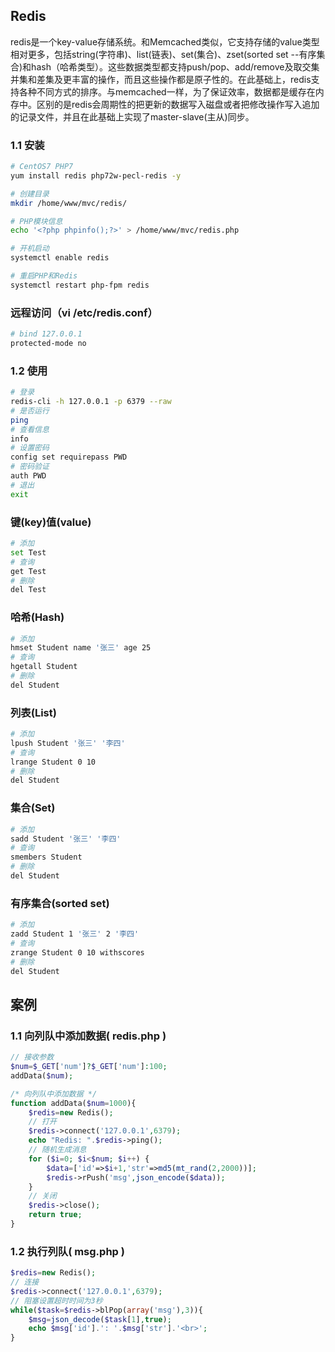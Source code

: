 ## Redis
redis是一个key-value存储系统。和Memcached类似，它支持存储的value类型相对更多，包括string(字符串)、list(链表)、set(集合)、zset(sorted set --有序集合)和hash（哈希类型）。这些数据类型都支持push/pop、add/remove及取交集并集和差集及更丰富的操作，而且这些操作都是原子性的。在此基础上，redis支持各种不同方式的排序。与memcached一样，为了保证效率，数据都是缓存在内存中。区别的是redis会周期性的把更新的数据写入磁盘或者把修改操作写入追加的记录文件，并且在此基础上实现了master-slave(主从)同步。

### 1.1 安装
```bash
# CentOS7 PHP7
yum install redis php72w-pecl-redis -y

# 创建目录
mkdir /home/www/mvc/redis/

# PHP模块信息
echo '<?php phpinfo();?>' > /home/www/mvc/redis.php

# 开机启动
systemctl enable redis

# 重启PHP和Redis
systemctl restart php-fpm redis
```

### 远程访问（vi /etc/redis.conf）
```bash
# bind 127.0.0.1
protected-mode no
```

### 1.2 使用
```bash
# 登录
redis-cli -h 127.0.0.1 -p 6379 --raw
# 是否运行
ping
# 查看信息
info
# 设置密码
config set requirepass PWD
# 密码验证
auth PWD
# 退出
exit
```

### 键(key)值(value)
```bash
# 添加
set Test
# 查询
get Test
# 删除
del Test
```

### 哈希(Hash)
```bash
# 添加
hmset Student name '张三' age 25
# 查询
hgetall Student
# 删除
del Student
```

### 列表(List)
```bash
# 添加
lpush Student '张三' '李四'
# 查询
lrange Student 0 10
# 删除
del Student
```

### 集合(Set)
```bash
# 添加
sadd Student '张三' '李四'
# 查询
smembers Student
# 删除
del Student
```

### 有序集合(sorted set)
```bash
# 添加
zadd Student 1 '张三' 2 '李四'
# 查询
zrange Student 0 10 withscores
# 删除
del Student
```

## 案例

### 1.1 向列队中添加数据( redis.php )
```php
// 接收参数
$num=$_GET['num']?$_GET['num']:100;
addData($num);

/* 向列队中添加数据 */
function addData($num=1000){
    $redis=new Redis();
    // 打开
    $redis->connect('127.0.0.1',6379);
    echo "Redis: ".$redis->ping();
    // 随机生成消息
    for ($i=0; $i<$num; $i++) {
        $data=['id'=>$i+1,'str'=>md5(mt_rand(2,2000))];
        $redis->rPush('msg',json_encode($data));
    }
    // 关闭
    $redis->close();
    return true;
}
```

### 1.2 执行列队( msg.php )
```php
$redis=new Redis();
// 连接
$redis->connect('127.0.0.1',6379);
// 阻塞设置超时时间为3秒
while($task=$redis->blPop(array('msg'),3)){
    $msg=json_decode($task[1],true);
    echo $msg['id'].': '.$msg['str'].'<br>';
}
```
